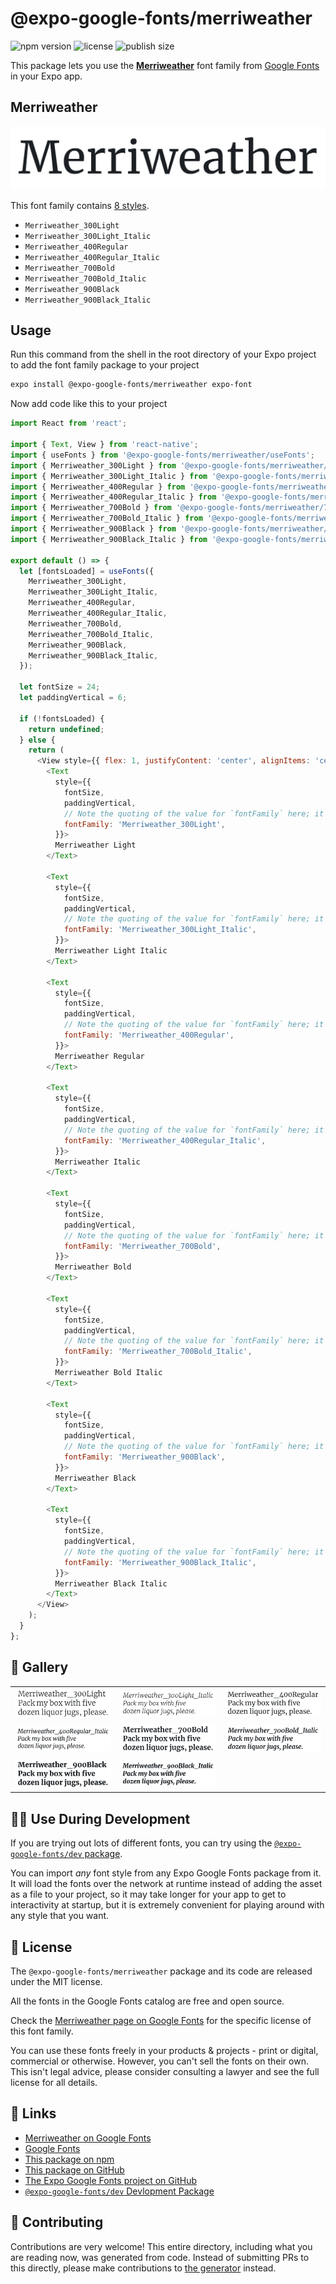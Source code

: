 # @expo-google-fonts/merriweather

![npm version](https://flat.badgen.net/npm/v/@expo-google-fonts/merriweather)
![license](https://flat.badgen.net/github/license/expo/google-fonts)
![publish size](https://flat.badgen.net/packagephobia/install/@expo-google-fonts/merriweather)

This package lets you use the [**Merriweather**](https://fonts.google.com/specimen/Merriweather) font family from [Google Fonts](https://fonts.google.com/) in your Expo app.

## Merriweather

![Merriweather](./font-family.png)

This font family contains [8 styles](#-gallery).

- `Merriweather_300Light`
- `Merriweather_300Light_Italic`
- `Merriweather_400Regular`
- `Merriweather_400Regular_Italic`
- `Merriweather_700Bold`
- `Merriweather_700Bold_Italic`
- `Merriweather_900Black`
- `Merriweather_900Black_Italic`

## Usage

Run this command from the shell in the root directory of your Expo project to add the font family package to your project
```sh
expo install @expo-google-fonts/merriweather expo-font
```

Now add code like this to your project
```js
import React from 'react';

import { Text, View } from 'react-native';
import { useFonts } from '@expo-google-fonts/merriweather/useFonts';
import { Merriweather_300Light } from '@expo-google-fonts/merriweather/300Light';
import { Merriweather_300Light_Italic } from '@expo-google-fonts/merriweather/300Light_Italic';
import { Merriweather_400Regular } from '@expo-google-fonts/merriweather/400Regular';
import { Merriweather_400Regular_Italic } from '@expo-google-fonts/merriweather/400Regular_Italic';
import { Merriweather_700Bold } from '@expo-google-fonts/merriweather/700Bold';
import { Merriweather_700Bold_Italic } from '@expo-google-fonts/merriweather/700Bold_Italic';
import { Merriweather_900Black } from '@expo-google-fonts/merriweather/900Black';
import { Merriweather_900Black_Italic } from '@expo-google-fonts/merriweather/900Black_Italic';

export default () => {
  let [fontsLoaded] = useFonts({
    Merriweather_300Light,
    Merriweather_300Light_Italic,
    Merriweather_400Regular,
    Merriweather_400Regular_Italic,
    Merriweather_700Bold,
    Merriweather_700Bold_Italic,
    Merriweather_900Black,
    Merriweather_900Black_Italic,
  });

  let fontSize = 24;
  let paddingVertical = 6;

  if (!fontsLoaded) {
    return undefined;
  } else {
    return (
      <View style={{ flex: 1, justifyContent: 'center', alignItems: 'center' }}>
        <Text
          style={{
            fontSize,
            paddingVertical,
            // Note the quoting of the value for `fontFamily` here; it expects a string!
            fontFamily: 'Merriweather_300Light',
          }}>
          Merriweather Light
        </Text>

        <Text
          style={{
            fontSize,
            paddingVertical,
            // Note the quoting of the value for `fontFamily` here; it expects a string!
            fontFamily: 'Merriweather_300Light_Italic',
          }}>
          Merriweather Light Italic
        </Text>

        <Text
          style={{
            fontSize,
            paddingVertical,
            // Note the quoting of the value for `fontFamily` here; it expects a string!
            fontFamily: 'Merriweather_400Regular',
          }}>
          Merriweather Regular
        </Text>

        <Text
          style={{
            fontSize,
            paddingVertical,
            // Note the quoting of the value for `fontFamily` here; it expects a string!
            fontFamily: 'Merriweather_400Regular_Italic',
          }}>
          Merriweather Italic
        </Text>

        <Text
          style={{
            fontSize,
            paddingVertical,
            // Note the quoting of the value for `fontFamily` here; it expects a string!
            fontFamily: 'Merriweather_700Bold',
          }}>
          Merriweather Bold
        </Text>

        <Text
          style={{
            fontSize,
            paddingVertical,
            // Note the quoting of the value for `fontFamily` here; it expects a string!
            fontFamily: 'Merriweather_700Bold_Italic',
          }}>
          Merriweather Bold Italic
        </Text>

        <Text
          style={{
            fontSize,
            paddingVertical,
            // Note the quoting of the value for `fontFamily` here; it expects a string!
            fontFamily: 'Merriweather_900Black',
          }}>
          Merriweather Black
        </Text>

        <Text
          style={{
            fontSize,
            paddingVertical,
            // Note the quoting of the value for `fontFamily` here; it expects a string!
            fontFamily: 'Merriweather_900Black_Italic',
          }}>
          Merriweather Black Italic
        </Text>
      </View>
    );
  }
};

```

## 🔡 Gallery


||||
|-|-|-|
|![Merriweather_300Light](.//300Light/Merriweather_300Light.ttf.png)|![Merriweather_300Light_Italic](.//300Light_Italic/Merriweather_300Light_Italic.ttf.png)|![Merriweather_400Regular](.//400Regular/Merriweather_400Regular.ttf.png)||
|![Merriweather_400Regular_Italic](.//400Regular_Italic/Merriweather_400Regular_Italic.ttf.png)|![Merriweather_700Bold](.//700Bold/Merriweather_700Bold.ttf.png)|![Merriweather_700Bold_Italic](.//700Bold_Italic/Merriweather_700Bold_Italic.ttf.png)||
|![Merriweather_900Black](.//900Black/Merriweather_900Black.ttf.png)|![Merriweather_900Black_Italic](.//900Black_Italic/Merriweather_900Black_Italic.ttf.png)|||


## 👩‍💻 Use During Development

If you are trying out lots of different fonts, you can try using the [`@expo-google-fonts/dev` package](https://github.com/expo/google-fonts/tree/master/font-packages/dev#readme).

You can import *any* font style from any Expo Google Fonts package from it. It will load the fonts
over the network at runtime instead of adding the asset as a file to your project, so it may take longer
for your app to get to interactivity at startup, but it is extremely convenient
for playing around with any style that you want.

## 📖 License

The `@expo-google-fonts/merriweather` package and its code are released under the MIT license.

All the fonts in the Google Fonts catalog are free and open source.

Check the [Merriweather page on Google Fonts](https://fonts.google.com/specimen/Merriweather) for the specific license of this font family.

You can use these fonts freely in your products & projects - print or digital, commercial or otherwise. However, you can't sell the fonts on their own. This isn't legal advice, please consider consulting a lawyer and see the full license for all details.

## 🔗 Links

- [Merriweather on Google Fonts](https://fonts.google.com/specimen/Merriweather)
- [Google Fonts](https://fonts.google.com/)
- [This package on npm](https://www.npmjs.com/package/@expo-google-fonts/merriweather)
- [This package on GitHub](https://github.com/expo/google-fonts/tree/master/font-packages/merriweather)
- [The Expo Google Fonts project on GitHub](https://github.com/expo/google-fonts)
- [`@expo-google-fonts/dev` Devlopment Package](https://github.com/expo/google-fonts/tree/master/font-packages/dev)

## 🤝 Contributing

Contributions are very welcome! This entire directory, including what you are reading now, was generated from code. Instead of submitting PRs to this directly, please make contributions to [the generator](https://github.com/expo/google-fonts/tree/master/packages/generator) instead.
